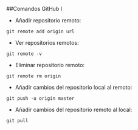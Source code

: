 ##Comandos GitHub I
- Añadir repositorio remoto:

 `git remote add origin url`

- Ver repositorios remotos:

 `git remote -v`
- Eliminar repositorio remoto:

 `git remote rm origin`
- Añadir cambios del repositorio local al remoto:

 `git push -u origin master`

- Añadir cambios del repositorio remoto al local:

 `git pull`
